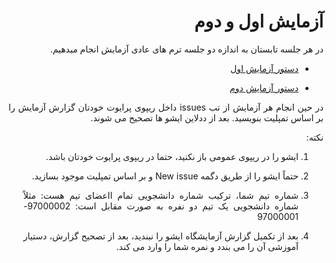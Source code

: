 <div dir="rtl" align='justify'>
  
# آزمایش اول و دوم


در هر جلسه تابستان به اندازه دو جلسه ترم های عادی آزمایش انجام میدهیم.

- [دستور آزمایش اول](https://github.com/Sharif-OS-Lab/session-1-2/blob/main/session1.md)
  
- [دستور آزمایش دوم](https://github.com/Sharif-OS-Lab/session-1-2/blob/main/session2.md)

در حین انجام هر آزمایش از تب issues داخل ریپوی پرایوت خودتان گزارش آزمایش را بر اساس تمپلیت بنویسید. بعد از ددلاین ایشو ها تصحیح می شوند.

نکته:
  
1. ایشو را در ریپوی عمومی باز نکنید، حتما در ریپوی پرایوت خودتان باشد.

1. حتماً ایشو را از طریق دگمه New issue و بر اساس تمپلیت موجود بسازید.
  
1. شماره تیم شما، ترکیب شماره دانشجویی تمام ااعضای تیم هست: مثلاً شماره دانشجویی یک تیم  دو نفره به صورت مقابل است: 97000002-97000001
  
1. بعد از تکمیل گزارش آزمایشگاه ایشو را نبندید، بعد از تصحیح گزارش، دستیار آموزشی آن را می بندد و نمره شما را وارد می کند.


</div>
